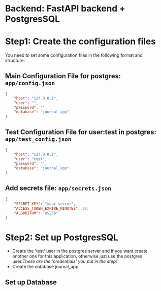 # Backend: FastAPI backend + PostgresSQL #

# Step1: Create the configuration files #
You need to set some configuration files in the following format and structure:
## Main Configuration File for postgres: `app/config.json`
```json
{
    "host": "127.0.0.1",
    "user": "",
    "password": "",
    "database": "journal_app"
}
```
## Test Configuration File for user:**test** in postgres: `app/test_config.json`
```json
{
    "host": "127.0.0.1",
    "user": "test",
    "password": "",
    "database": "journal_app"
}
```
## Add secrets file: `app/secrets.json`
```json
{
    "SECRET_KEY": "your secret",
    "ACCESS_TOKEN_EXPIRE_MINUTES": 30,
    "ALGORITHM": "HS256"
}
```

# Step2: Set up PostgresSQL #
- Create the 'test' user in the postgres server and if you want create another one for this application, otherwise just use the postgres user.*These are the 'credentials' you put in the step1.*
- Create the database journal_app


## Set up Database ##
